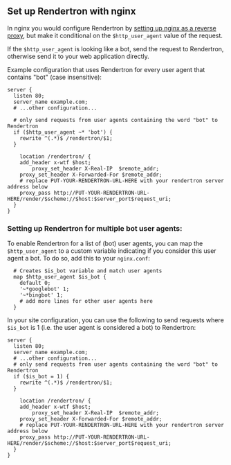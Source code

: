 ## Set up Rendertron with nginx

In nginx you would configure Rendertron by [setting up nginx as a reverse proxy](https://docs.nginx.com/nginx/admin-guide/web-server/reverse-proxy/), but make it conditional on the `$http_user_agent` value of the request.

If the `$http_user_agent` is looking like a bot, send the request to Rendertron, otherwise send it to your web application directly.

Example configuration that uses Rendertron for every user agent that contains "bot" (case insensitive):

```
server {
  listen 80;
  server_name example.com;
  # ...other configuration...

  # only send requests from user agents containing the word "bot" to Rendertron
  if ($http_user_agent ~* 'bot') {
    rewrite ^(.*)$ /rendertron/$1;
  }

	location /rendertron/ {
    add_header x-wtf $host;
		proxy_set_header X-Real-IP  $remote_addr;
    proxy_set_header X-Forwarded-For $remote_addr;
    # replace PUT-YOUR-RENDERTRON-URL-HERE with your rendertron server address below
    proxy_pass http://PUT-YOUR-RENDERTRON-URL-HERE/render/$scheme://$host:$server_port$request_uri; 
  }
}
```

### Setting up Rendertron for multiple bot user agents:

To enable Rendertron for a list of (bot) user agents, you can map the `$http_user_agent` to a custom variable indicating if you consider this user agent a bot. To do so, add this to your `nginx.conf`:

```
  # Creates $is_bot variable and match user agents
  map $http_user_agent $is_bot {
    default 0;
    '~*googlebot' 1;
    '~*bingbot' 1;
    # add more lines for other user agents here
  }
```
In your site configuration, you can use the following to send requests where `$is_bot` is 1 (i.e. the user agent is considered a bot) to Rendertron:

```
server {
  listen 80;
  server_name example.com;
  # ...other configuration...
  # only send requests from user agents containing the word "bot" to Rendertron
  if ($is_bot = 1) {
    rewrite ^(.*)$ /rendertron/$1;
  }

	location /rendertron/ {
    add_header x-wtf $host;
		proxy_set_header X-Real-IP  $remote_addr;
    proxy_set_header X-Forwarded-For $remote_addr;
    # replace PUT-YOUR-RENDERTRON-URL-HERE with your rendertron server address below
    proxy_pass http://PUT-YOUR-RENDERTRON-URL-HERE/render/$scheme://$host:$server_port$request_uri; 
  }
}
```